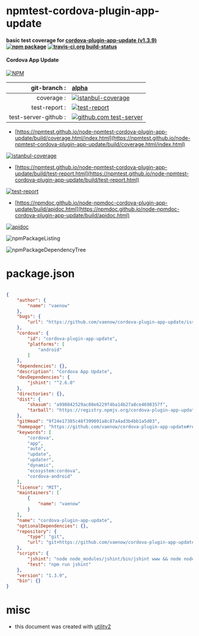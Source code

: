 # npmtest-cordova-plugin-app-update

#### basic test coverage for  [cordova-plugin-app-update (v1.3.9)](https://github.com/vaenow/cordova-plugin-app-update#readme)  [![npm package](https://img.shields.io/npm/v/npmtest-cordova-plugin-app-update.svg?style=flat-square)](https://www.npmjs.org/package/npmtest-cordova-plugin-app-update) [![travis-ci.org build-status](https://api.travis-ci.org/npmtest/node-npmtest-cordova-plugin-app-update.svg)](https://travis-ci.org/npmtest/node-npmtest-cordova-plugin-app-update)

#### Cordova App Update

[![NPM](https://nodei.co/npm/cordova-plugin-app-update.png?downloads=true&downloadRank=true&stars=true)](https://www.npmjs.com/package/cordova-plugin-app-update)

| git-branch : | [alpha](https://github.com/npmtest/node-npmtest-cordova-plugin-app-update/tree/alpha)|
|--:|:--|
| coverage : | [![istanbul-coverage](https://npmtest.github.io/node-npmtest-cordova-plugin-app-update/build/coverage.badge.svg)](https://npmtest.github.io/node-npmtest-cordova-plugin-app-update/build/coverage.html/index.html)|
| test-report : | [![test-report](https://npmtest.github.io/node-npmtest-cordova-plugin-app-update/build/test-report.badge.svg)](https://npmtest.github.io/node-npmtest-cordova-plugin-app-update/build/test-report.html)|
| test-server-github : | [![github.com test-server](https://npmtest.github.io/node-npmtest-cordova-plugin-app-update/GitHub-Mark-32px.png)](https://npmtest.github.io/node-npmtest-cordova-plugin-app-update/build/app/index.html) | | build-artifacts : | [![build-artifacts](https://npmtest.github.io/node-npmtest-cordova-plugin-app-update/glyphicons_144_folder_open.png)](https://github.com/npmtest/node-npmtest-cordova-plugin-app-update/tree/gh-pages/build)|

- [https://npmtest.github.io/node-npmtest-cordova-plugin-app-update/build/coverage.html/index.html](https://npmtest.github.io/node-npmtest-cordova-plugin-app-update/build/coverage.html/index.html)

[![istanbul-coverage](https://npmtest.github.io/node-npmtest-cordova-plugin-app-update/build/screenCapture.buildCi.browser.%252Ftmp%252Fbuild%252Fcoverage.lib.html.png)](https://npmtest.github.io/node-npmtest-cordova-plugin-app-update/build/coverage.html/index.html)

- [https://npmtest.github.io/node-npmtest-cordova-plugin-app-update/build/test-report.html](https://npmtest.github.io/node-npmtest-cordova-plugin-app-update/build/test-report.html)

[![test-report](https://npmtest.github.io/node-npmtest-cordova-plugin-app-update/build/screenCapture.buildCi.browser.%252Ftmp%252Fbuild%252Ftest-report.html.png)](https://npmtest.github.io/node-npmtest-cordova-plugin-app-update/build/test-report.html)

- [https://npmdoc.github.io/node-npmdoc-cordova-plugin-app-update/build/apidoc.html](https://npmdoc.github.io/node-npmdoc-cordova-plugin-app-update/build/apidoc.html)

[![apidoc](https://npmdoc.github.io/node-npmdoc-cordova-plugin-app-update/build/screenCapture.buildCi.browser.%252Ftmp%252Fbuild%252Fapidoc.html.png)](https://npmdoc.github.io/node-npmdoc-cordova-plugin-app-update/build/apidoc.html)

![npmPackageListing](https://npmtest.github.io/node-npmtest-cordova-plugin-app-update/build/screenCapture.npmPackageListing.svg)

![npmPackageDependencyTree](https://npmtest.github.io/node-npmtest-cordova-plugin-app-update/build/screenCapture.npmPackageDependencyTree.svg)



# package.json

```json

{
    "author": {
        "name": "vaenow"
    },
    "bugs": {
        "url": "https://github.com/vaenow/cordova-plugin-app-update/issues"
    },
    "cordova": {
        "id": "cordova-plugin-app-update",
        "platforms": [
            "android"
        ]
    },
    "dependencies": {},
    "description": "Cordova App Update",
    "devDependencies": {
        "jshint": "^2.6.0"
    },
    "directories": {},
    "dist": {
        "shasum": "a998842529ac08e6229f4ba14b27a8ce4698357f",
        "tarball": "https://registry.npmjs.org/cordova-plugin-app-update/-/cordova-plugin-app-update-1.3.9.tgz"
    },
    "gitHead": "9f24e17385c48f399091a8c87a4ad3b4bb1a5d03",
    "homepage": "https://github.com/vaenow/cordova-plugin-app-update#readme",
    "keywords": [
        "cordova",
        "app",
        "auto",
        "update",
        "updater",
        "dynamic",
        "ecosystem:cordova",
        "cordova-android"
    ],
    "license": "MIT",
    "maintainers": [
        {
            "name": "vaenow"
        }
    ],
    "name": "cordova-plugin-app-update",
    "optionalDependencies": {},
    "repository": {
        "type": "git",
        "url": "git+https://github.com/vaenow/cordova-plugin-app-update.git"
    },
    "scripts": {
        "jshint": "node node_modules/jshint/bin/jshint www && node node_modules/jshint/bin/jshint src && node node_modules/jshint/bin/jshint tests",
        "test": "npm run jshint"
    },
    "version": "1.3.9",
    "bin": {}
}
```



# misc
- this document was created with [utility2](https://github.com/kaizhu256/node-utility2)
